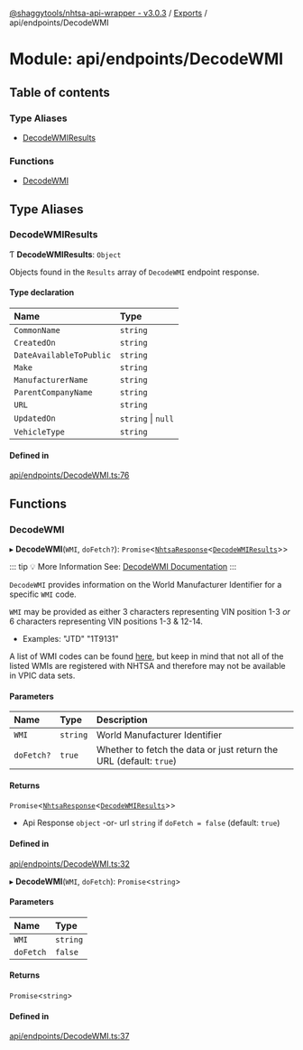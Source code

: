 [@shaggytools/nhtsa-api-wrapper - v3.0.3](../index.md) / [Exports](../modules.md) / api/endpoints/DecodeWMI

# Module: api/endpoints/DecodeWMI

## Table of contents

### Type Aliases

- [DecodeWMIResults](api_endpoints_DecodeWMI.md#decodewmiresults)

### Functions

- [DecodeWMI](api_endpoints_DecodeWMI.md#decodewmi)

## Type Aliases

### DecodeWMIResults

Ƭ **DecodeWMIResults**: `Object`

Objects found in the `Results` array of `DecodeWMI` endpoint response.

#### Type declaration

| Name                    | Type               |
| :---------------------- | :----------------- |
| `CommonName`            | `string`           |
| `CreatedOn`             | `string`           |
| `DateAvailableToPublic` | `string`           |
| `Make`                  | `string`           |
| `ManufacturerName`      | `string`           |
| `ParentCompanyName`     | `string`           |
| `URL`                   | `string`           |
| `UpdatedOn`             | `string` \| `null` |
| `VehicleType`           | `string`           |

#### Defined in

[api/endpoints/DecodeWMI.ts:76](https://github.com/ShaggyTech/nhtsa-api-wrapper/blob/main/packages/lib/src/api/endpoints/DecodeWMI.ts#L76)

## Functions

### DecodeWMI

▸ **DecodeWMI**(`WMI`, `doFetch?`): `Promise`<[`NhtsaResponse`](api_types.md#nhtsaresponse)<[`DecodeWMIResults`](api_endpoints_DecodeWMI.md#decodewmiresults)\>\>

::: tip :bulb: More Information
See: [DecodeWMI Documentation](/api/endpoints/decode-wmi)
:::

`DecodeWMI` provides information on the World Manufacturer Identifier for a specific `WMI` code.

`WMI` may be provided as either 3 characters representing VIN position 1-3 _or_ 6 characters
representing VIN positions 1-3 & 12-14.

- Examples: "JTD" "1T9131"

A list of WMI codes can be found
[here](<https://en.wikibooks.org/wiki/Vehicle_Identification_Numbers_(VIN_codes)/World_Manufacturer_Identifier_(WMI)>),
but keep in mind that not all of the listed WMIs are registered with NHTSA and therefore may not
be available in VPIC data sets.

#### Parameters

| Name       | Type     | Description                                                        |
| :--------- | :------- | :----------------------------------------------------------------- |
| `WMI`      | `string` | World Manufacturer Identifier                                      |
| `doFetch?` | `true`   | Whether to fetch the data or just return the URL (default: `true`) |

#### Returns

`Promise`<[`NhtsaResponse`](api_types.md#nhtsaresponse)<[`DecodeWMIResults`](api_endpoints_DecodeWMI.md#decodewmiresults)\>\>

- Api Response `object`
  -or- url `string` if `doFetch = false` (default: `true`)

#### Defined in

[api/endpoints/DecodeWMI.ts:32](https://github.com/ShaggyTech/nhtsa-api-wrapper/blob/main/packages/lib/src/api/endpoints/DecodeWMI.ts#L32)

▸ **DecodeWMI**(`WMI`, `doFetch`): `Promise`<`string`\>

#### Parameters

| Name      | Type     |
| :-------- | :------- |
| `WMI`     | `string` |
| `doFetch` | `false`  |

#### Returns

`Promise`<`string`\>

#### Defined in

[api/endpoints/DecodeWMI.ts:37](https://github.com/ShaggyTech/nhtsa-api-wrapper/blob/main/packages/lib/src/api/endpoints/DecodeWMI.ts#L37)
